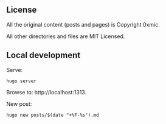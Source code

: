 ## License

All the original content (posts and pages) is Copyright 0xmic.

All other directories and files are MIT Licensed.

## Local development

Serve:

```
hugo server
```

Browse to: http://localhost:1313.

New post:

```
hugo new posts/$(date "+%F-%s").md
```
